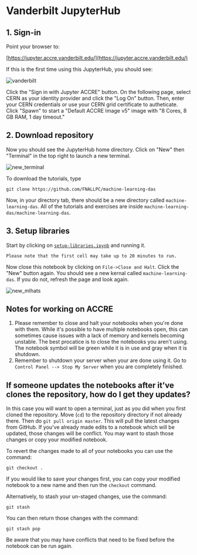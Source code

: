 # Vanderbilt JupyterHub

## 1. Sign-in

Point your browser to:

[https://jupyter.accre.vanderbilt.edu/](https://jupyter.accre.vanderbilt.edu/)

If this is the first time using this JupyterHub, you should see:

![vanderbilt](vanderbilt.png)

Click the "Sign in with Jupyter ACCRE" button. On the following page, select CERN as your identity provider and click the "Log On" button. Then, enter your CERN credentials or use your CERN grid certificate to autheticate. Click "Spawn" to start a "Default ACCRE Image v5" image with "8 Cores, 8 GB RAM, 1 day timeout."


## 2. Download repository

Now you should see the JupyterHub home directory. Click on "New" then "Terminal" in the top right to launch a new terminal. 

![new_terminal](new_terminal.png)

To download the tutorials, type

```
git clone https://github.com/FNALLPC/machine-learning-das
```

Now, in your directory tab, there should be a new directory called `machine-learning-das`. 
All of the tutorials and exercises are inside `machine-learning-das/machine-learning-das`.


## 3. Setup libraries

Start by clicking on [`setup-libraries.ipynb`](https://github.com/FNALLPC/machine-learning-das/blob/master/machine-learning-das/setup-libraries.ipynb) and running it. 

```{important}
Please note that the first cell may take up to 20 minutes to run.
```

Now close this notebook by clicking on `File->Close and Halt`. Click the "New" button again. You should see a new kernal called `machine-learning-das`. 
If you do not, refresh the page and look again.

![new_mlhats](new_mlhats_2021.png)


## Notes for working on ACCRE

  1. Please remember to close and halt your notebooks when you're done with them. While it's possible to have multiple notebooks open, this can sometimes cause issues with a lack of memory and kernels becoming unstable. The best procatice is to close the notebooks you aren't using. The notebook symbol will be green while it is in use and gray when it is shutdown.
  2. Remember to shutdown your server when your are done using it. Go to `Control Panel --> Stop My Server` when you are completely finished.

## If someone updates the notebooks after it've clones the repository, how do I get they updates?

In this case you will want to open a terminal, just as you did when you first cloned the repository. Move (`cd`) to the repository directory if not already there. Then do `git pull origin master`. This will pull the latest changes from GitHub. If you've already made edits to a notebook which will be updated, those changes will be conflict. You may want to stash those changes or copy your modified notebook.

To revert the changes made to all of your notebooks you can use the command:
```
git checkout .
```
If you would like to save your changes first, you can copy your modified notebook to a new name and then run the `checkout` command.

Alternatively, to stash your un-staged changes, use the command:
```
git stash
```

You can then return those changes with the command:
```
git stash pop
```
Be aware that you may have conflicts that need to be fixed before the notebook can be run again.

